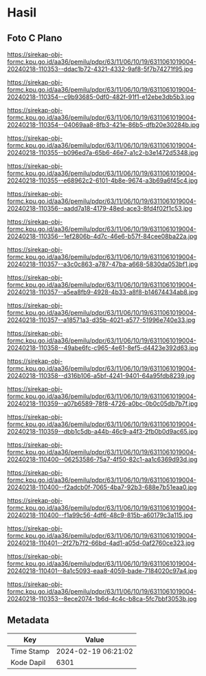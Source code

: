 # Hasil

## Foto C Plano

https://sirekap-obj-formc.kpu.go.id/aa36/pemilu/pdpr/63/11/06/10/19/6311061019004-20240218-110353--ddac1b72-4321-4332-9af8-5f7b74271f95.jpg

https://sirekap-obj-formc.kpu.go.id/aa36/pemilu/pdpr/63/11/06/10/19/6311061019004-20240218-110354--c9b93685-0df0-482f-91f1-e12ebe3db5b3.jpg

https://sirekap-obj-formc.kpu.go.id/aa36/pemilu/pdpr/63/11/06/10/19/6311061019004-20240218-110354--04069aa8-8fb3-421e-86b5-dfb20e30284b.jpg

https://sirekap-obj-formc.kpu.go.id/aa36/pemilu/pdpr/63/11/06/10/19/6311061019004-20240218-110355--b096ed7a-65b6-46e7-a1c2-b3e1472d5348.jpg

https://sirekap-obj-formc.kpu.go.id/aa36/pemilu/pdpr/63/11/06/10/19/6311061019004-20240218-110355--e68962c2-6101-4b8e-9674-a3b69a6f45c4.jpg

https://sirekap-obj-formc.kpu.go.id/aa36/pemilu/pdpr/63/11/06/10/19/6311061019004-20240218-110356--aadd7a18-4179-48ed-ace3-8fd4f02f1c53.jpg

https://sirekap-obj-formc.kpu.go.id/aa36/pemilu/pdpr/63/11/06/10/19/6311061019004-20240218-110356--1ef2806b-4d7c-46e6-b57f-84cee08ba22a.jpg

https://sirekap-obj-formc.kpu.go.id/aa36/pemilu/pdpr/63/11/06/10/19/6311061019004-20240218-110357--a3c0c863-a787-47ba-a668-5830da053bf1.jpg

https://sirekap-obj-formc.kpu.go.id/aa36/pemilu/pdpr/63/11/06/10/19/6311061019004-20240218-110357--a5ea8fb9-4928-4b33-a8f8-b14674434ab8.jpg

https://sirekap-obj-formc.kpu.go.id/aa36/pemilu/pdpr/63/11/06/10/19/6311061019004-20240218-110357--a18571a3-d35b-4021-a577-51996e740e33.jpg

https://sirekap-obj-formc.kpu.go.id/aa36/pemilu/pdpr/63/11/06/10/19/6311061019004-20240218-110358--49abe6fc-c965-4e61-8ef5-d4423e392d63.jpg

https://sirekap-obj-formc.kpu.go.id/aa36/pemilu/pdpr/63/11/06/10/19/6311061019004-20240218-110358--d316b106-a5bf-4241-9401-64a95fdb8239.jpg

https://sirekap-obj-formc.kpu.go.id/aa36/pemilu/pdpr/63/11/06/10/19/6311061019004-20240218-110359--a07b6589-78f8-4726-a0bc-0b0c05db7b7f.jpg

https://sirekap-obj-formc.kpu.go.id/aa36/pemilu/pdpr/63/11/06/10/19/6311061019004-20240218-110359--dbb1c5db-a44b-46c9-a4f3-2fb0b0d9ac65.jpg

https://sirekap-obj-formc.kpu.go.id/aa36/pemilu/pdpr/63/11/06/10/19/6311061019004-20240218-110400--06253586-75a7-4f50-82c1-aa1c6369d93d.jpg

https://sirekap-obj-formc.kpu.go.id/aa36/pemilu/pdpr/63/11/06/10/19/6311061019004-20240218-110400--f2adcb0f-7065-4ba7-92b3-688e7b51eaa0.jpg

https://sirekap-obj-formc.kpu.go.id/aa36/pemilu/pdpr/63/11/06/10/19/6311061019004-20240218-110400--f1a99c56-4df6-48c9-815b-a60179c3a115.jpg

https://sirekap-obj-formc.kpu.go.id/aa36/pemilu/pdpr/63/11/06/10/19/6311061019004-20240218-110401--2f27b7f2-66bd-4ad1-a05d-0af2760ce323.jpg

https://sirekap-obj-formc.kpu.go.id/aa36/pemilu/pdpr/63/11/06/10/19/6311061019004-20240218-110401--8a1c5093-eaa8-4059-bade-7184020c97a4.jpg

https://sirekap-obj-formc.kpu.go.id/aa36/pemilu/pdpr/63/11/06/10/19/6311061019004-20240218-110353--8ece2074-1b6d-4c4c-b8ca-5fc7bbf3053b.jpg


## Metadata

| Key        | Value               |
| ---------- | ------------------- |
| Time Stamp | 2024-02-19 06:21:02 |
| Kode Dapil | 6301                |



